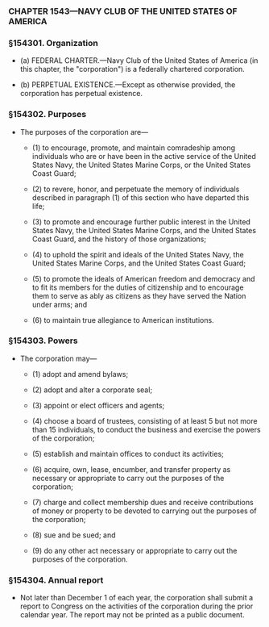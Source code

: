 ### **CHAPTER 1543—NAVY CLUB OF THE UNITED STATES OF AMERICA**

### §154301. Organization
* (a) FEDERAL CHARTER.—Navy Club of the United States of America (in this chapter, the "corporation") is a federally chartered corporation.

* (b) PERPETUAL EXISTENCE.—Except as otherwise provided, the corporation has perpetual existence.

### §154302. Purposes
* The purposes of the corporation are—

  * (1) to encourage, promote, and maintain comradeship among individuals who are or have been in the active service of the United States Navy, the United States Marine Corps, or the United States Coast Guard;

  * (2) to revere, honor, and perpetuate the memory of individuals described in paragraph (1) of this section who have departed this life;

  * (3) to promote and encourage further public interest in the United States Navy, the United States Marine Corps, and the United States Coast Guard, and the history of those organizations;

  * (4) to uphold the spirit and ideals of the United States Navy, the United States Marine Corps, and the United States Coast Guard;

  * (5) to promote the ideals of American freedom and democracy and to fit its members for the duties of citizenship and to encourage them to serve as ably as citizens as they have served the Nation under arms; and

  * (6) to maintain true allegiance to American institutions.

### §154303. Powers
* The corporation may—

  * (1) adopt and amend bylaws;

  * (2) adopt and alter a corporate seal;

  * (3) appoint or elect officers and agents;

  * (4) choose a board of trustees, consisting of at least 5 but not more than 15 individuals, to conduct the business and exercise the powers of the corporation;

  * (5) establish and maintain offices to conduct its activities;

  * (6) acquire, own, lease, encumber, and transfer property as necessary or appropriate to carry out the purposes of the corporation;

  * (7) charge and collect membership dues and receive contributions of money or property to be devoted to carrying out the purposes of the corporation;

  * (8) sue and be sued; and

  * (9) do any other act necessary or appropriate to carry out the purposes of the corporation.

### §154304. Annual report
* Not later than December 1 of each year, the corporation shall submit a report to Congress on the activities of the corporation during the prior calendar year. The report may not be printed as a public document.